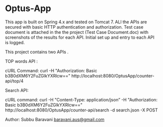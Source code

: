 # Optus-App
 

This app is built on Spring 4.x and tested on Tomcat 7. ALl the APIs are secured with basic HTTP authentication and authorization. Test case document is attached in the the project (Test Case Document.doc) with screenshots of the results for each API. Initial set up and entry to each API is logged.

This project contains two APIs .

 TOP words API  : 

cURL Command: curl -H "Authorization: Basic b3B0dXM6Y2FuZGlkYXRlcw==" http://localhost:8080/OptusApp/counter-api/top/4

Search API:

cURL command: curl  -H "Content-Type: application/json” -H "Authorization: Basic b3B0dXM6Y2FuZGlkYXRlcw==" http://localhost:8080/OptusApp/counter-api/search -d search.json  -X POST 

Author: Subbu Baravani
baravani.aus@gmail.com
